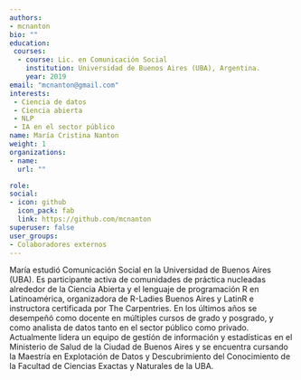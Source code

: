```yaml
---
authors:
- mcnanton
bio: ""
education: 
 courses:
  - course: Lic. en Comunicación Social
    institution: Universidad de Buenos Aires (UBA), Argentina.
    year: 2019
email: "mcnanton@gmail.com"
interests:
 - Ciencia de datos
 - Ciencia abierta
 - NLP
 - IA en el sector público
name: María Cristina Nanton 
weight: 1
organizations:
- name: 
  url: ""

role: 
social:
- icon: github
  icon_pack: fab
  link: https://github.com/mcnanton
superuser: false
user_groups:
- Colaboradores externos
---
```


María estudió Comunicación Social en la Universidad de Buenos Aires (UBA). Es participante activa de comunidades de práctica nucleadas alrededor de la Ciencia Abierta y el lenguaje de programación R en Latinoamérica, organizadora de R-Ladies Buenos Aires y LatinR e instructora certificada por The Carpentries.  En los últimos años se desempeñó como docente en múltiples cursos de grado y posgrado, y como analista de datos tanto en el sector público como privado. Actualmente lidera un equipo de gestión de información y estadísticas en el Ministerio de Salud de la Ciudad de Buenos Aires y se encuentra cursando la Maestría en Explotación de Datos y Descubrimiento del Conocimiento de la Facultad de Ciencias Exactas y Naturales de la UBA.
